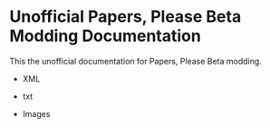 # Unofficial Papers, Please Beta Modding Documentation

This the unofficial documentation for Papers, Please Beta modding.

- XML

- txt

- Images
